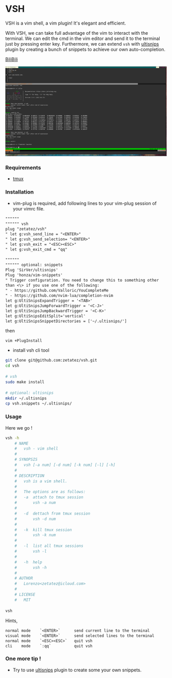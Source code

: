 # VSH 
VSH is a vim shell, a vim plugin! It's elegant and efficient.

With VSH, we can take full advantage of the vim to interact with the terminal. We can edit the cmd in the vim editor and send it to the terminal just by pressing enter key. Furthermore, we can extend `vsh` with [ultisnips](https://github.com/SirVer/ultisnips) plugin by creating a bunch of snippets to achieve our own auto-completion.

[BiliBili](https://b23.tv/437IxV)

![vsh](https://raw.githubusercontent.com/zetatez/vsh/main/pic/20210627022724.png)

### Requirements
- [tmux](https://github.com/tmux/tmux)

### Installation
- vim-plug is required, add following lines to your vim-plug session of your vimrc file.
```vim
""""""
"""""" vsh
plug "zetatez/vsh"
" let g:vsh_send_line = "<ENTER>"
" let g:vsh_send_selection= "<ENTER>"
" let g:vsh_exit = "<ESC><ESC>"
" let g:vsh_exit_cmd = "qq"

""""""
"""""" optional: snippets
Plug 'SirVer/ultisnips'
Plug 'honza/vim-snippets'
" Trigger configuration. You need to change this to something other than <\> if you use one of the following:
" - https://github.com/Valloric/YouCompleteMe
" - https://github.com/nvim-lua/completion-nvim
let g:UltiSnipsExpandTrigger = '<TAB>'
let g:UltiSnipsJumpForwardTrigger = '<C-J>'
let g:UltiSnipsJumpBackwardTrigger = '<C-K>'
let g:UltiSnipsEditSplit='vertical'
let g:UltiSnipsSnippetDirectories = ['~/.ultisnips/']
```
then
```bash
vim +PlugInstall
```

- install vsh cli tool
```bash
git clone git@github.com:zetatez/vsh.git
cd vsh

# vsh
sudo make install

# optional: ultisnips
mkdir ~/.ultisnips
cp vsh.snippets ~/.ultisnips/
```

### Usage
Here we go !
```bash
vsh -h
    # NAME
    # 	vsh - vim shell 
    # 
    # SYNOPSIS
    # 	vsh [-a num] [-d num] [-k num] [-l] [-h]
    # 
    # DESCRIPTION
    # 	vsh is a vim shell.
    # 
    # 	The options are as follows:
    # 	-a  attach to tmux session  
    # 		vsh -a num
    # 
    # 	-d  dettach from tmux session  
    # 		vsh -d num
    # 	
    # 	-k  kill tmux session  
    # 		vsh -k num
    # 
    # 	-l  list all tmux sessions 
    # 		vsh -l
    # 
    # 	-h  help 
    # 		vsh -h
    # 
    # AUTHOR
    # 	Lorenzo<zetatez@icloud.com>
    # 
    # LICENSE	
    # 	MIT

vsh

```

Hints,
```
normal mode    `<ENTER>`      send current line to the terminal
visual mode    `<ENTER>`      send selected lines to the terminal
normal mode    `<ESC><ESC>`   quit vsh
cli    mode    `:qq`          quit vsh
```

### One more tip !
- Try to use [ultisnips](https://github.com/SirVer/ultisnips) plugin to create some your own snippets. 



